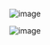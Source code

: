 ![image](https://github.com/user-attachments/assets/739d309e-25e8-4bcb-b1a4-7c9802a3a0fe)


![image](https://github.com/user-attachments/assets/76863167-521f-40a7-bf28-e8f9a1717b14)
